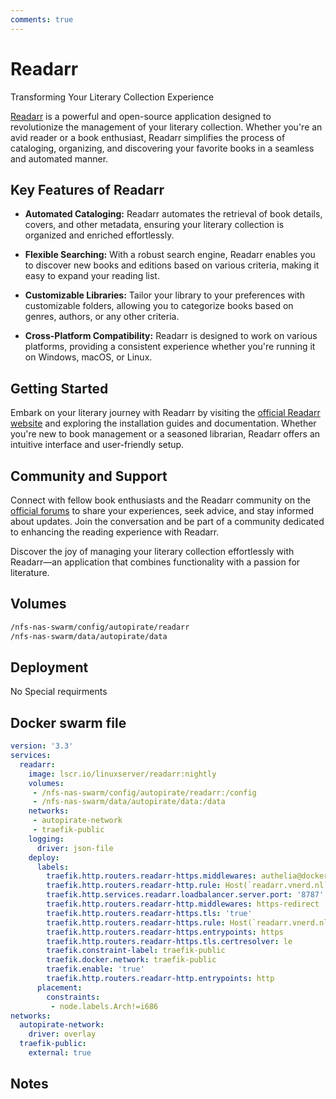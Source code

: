 ```yaml
---
comments: true
---
```


# Readarr

Transforming Your Literary Collection Experience

[Readarr](https://readarr.com/) is a powerful and open-source application designed to revolutionize the management of your literary collection. Whether you're an avid reader or a book enthusiast, Readarr simplifies the process of cataloging, organizing, and discovering your favorite books in a seamless and automated manner.

## Key Features of Readarr

- **Automated Cataloging:** Readarr automates the retrieval of book details, covers, and other metadata, ensuring your literary collection is organized and enriched effortlessly.

- **Flexible Searching:** With a robust search engine, Readarr enables you to discover new books and editions based on various criteria, making it easy to expand your reading list.

- **Customizable Libraries:** Tailor your library to your preferences with customizable folders, allowing you to categorize books based on genres, authors, or any other criteria.

- **Cross-Platform Compatibility:** Readarr is designed to work on various platforms, providing a consistent experience whether you're running it on Windows, macOS, or Linux.

## Getting Started

Embark on your literary journey with Readarr by visiting the [official Readarr website](https://readarr.com/) and exploring the installation guides and documentation. Whether you're new to book management or a seasoned librarian, Readarr offers an intuitive interface and user-friendly setup.

## Community and Support

Connect with fellow book enthusiasts and the Readarr community on the [official forums](https://forums.readarr.com/) to share your experiences, seek advice, and stay informed about updates. Join the conversation and be part of a community dedicated to enhancing the reading experience with Readarr.

Discover the joy of managing your literary collection effortlessly with Readarr—an application that combines functionality with a passion for literature.


## Volumes

```bash
/nfs-nas-swarm/config/autopirate/readarr
/nfs-nas-swarm/data/autopirate/data
```

## Deployment
No Special requirments

## Docker swarm file
```yaml
version: '3.3'
services:
  readarr:
    image: lscr.io/linuxserver/readarr:nightly
    volumes:
     - /nfs-nas-swarm/config/autopirate/readarr:/config
     - /nfs-nas-swarm/data/autopirate/data:/data
    networks:
     - autopirate-network
     - traefik-public
    logging:
      driver: json-file
    deploy:
      labels:
        traefik.http.routers.readarr-https.middlewares: authelia@docker
        traefik.http.routers.readarr-http.rule: Host(`readarr.vnerd.nl`)
        traefik.http.services.readarr.loadbalancer.server.port: '8787'
        traefik.http.routers.readarr-http.middlewares: https-redirect
        traefik.http.routers.readarr-https.tls: 'true'
        traefik.http.routers.readarr-https.rule: Host(`readarr.vnerd.nl`)
        traefik.http.routers.readarr-https.entrypoints: https
        traefik.http.routers.readarr-https.tls.certresolver: le
        traefik.constraint-label: traefik-public
        traefik.docker.network: traefik-public
        traefik.enable: 'true'
        traefik.http.routers.readarr-http.entrypoints: http
      placement:
        constraints:
         - node.labels.Arch!=i686
networks:
  autopirate-network:
    driver: overlay
  traefik-public:
    external: true
```
## Notes

